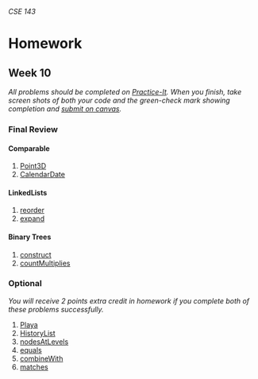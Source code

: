 _CSE 143_
# Homework
## Week 10

_All problems should be completed on [Practice-It](http://practiceit.cs.washington.edu/). When you finish, take screen shots of both your code and the green-check mark showing completion and [submit on canvas](https://canvas.uw.edu/courses/1143086/assignments/3616902)._

### Final Review
#### Comparable
1. [Point3D](https://practiceit.cs.washington.edu/problem/view/cs2/exams/finals/final1/Point3D)
1. [CalendarDate](https://practiceit.cs.washington.edu/problem/view/cs2/exams/finals/final2/CalendarDate)

#### LinkedLists
1. [reorder](https://practiceit.cs.washington.edu/problem/view/cs2/exams/finals/final1/reorder)
1. [expand](https://practiceit.cs.washington.edu/problem/view/cs2/exams/finals/final3/expand)

#### Binary Trees
1. [construct](https://practiceit.cs.washington.edu/problem/view/cs2/exams/finals/final1/construct)
1. [countMultiplies](https://practiceit.cs.washington.edu/problem/view/cs2/exams/finals/final2/countMultiples)

### Optional
_You will receive 2 points extra credit in homework if you complete both of these problems successfully._

1. [Playa](https://practiceit.cs.washington.edu/problem/view/cs2/exams/finals/final3/Playa)
1. [HistoryList](https://practiceit.cs.washington.edu/problem/view/cs2/exams/finals/final4/HistoryList)
1. [nodesAtLevels](https://practiceit.cs.washington.edu/problem/view/cs2/exams/finals/final3/nodesAtLevels)
1. [equals](https://practiceit.cs.washington.edu/problem/view/cs2/exams/finals/final4/equals)
1. [combineWith](https://practiceit.cs.washington.edu/problem/view/cs2/exams/finals/final4/combineWith)
1. [matches](https://practiceit.cs.washington.edu/problem/view/cs2/exams/finals/final2/matches)